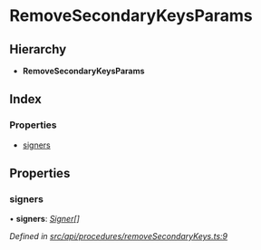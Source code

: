 # RemoveSecondaryKeysParams

## Hierarchy

* **RemoveSecondaryKeysParams**

## Index

### Properties

* [signers](removesecondarykeysparams.md#signers)

## Properties

### signers

• **signers**: [_Signer_](../globals.md#signer)_\[\]_

_Defined in_ [_src/api/procedures/removeSecondaryKeys.ts:9_](https://github.com/PolymathNetwork/polymesh-sdk/blob/7362b318/src/api/procedures/removeSecondaryKeys.ts#L9)

